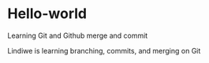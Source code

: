 # Hello-world
Learning Git and Github merge and commit

Lindiwe is learning branching, commits, and merging on Git
